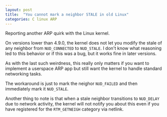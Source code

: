 ```yaml
---
layout: post
title:  "You cannot mark a neighbor STALE in old Linux"
categories: C linux ARP
---
```

Reporting another ARP quirk with the Linux kernel.

On versions lower than 4.9.0, the kernel does not let you modify the stale of any neighbor from `NUD_CONNECTED` to `NUD_STALE`. I don't know what reasoning led to this behavior or if this was a bug, but it works fine in later versions.

As with the last such weirdness, this really only matters if you want to implement a userspace ARP app but still want the kernel to handle standard networking tasks.

The workaround is just to mark the neighor `NUD_FAILED` and then immediately mark it `NUD_STALE`.

Another thing to note is that when a stale neighbor transitions to `NUD_DELAY` due to network activity, the kernel will not notify you about this even if you have registered for the `RTM_GETNEIGH` category via netlink.
